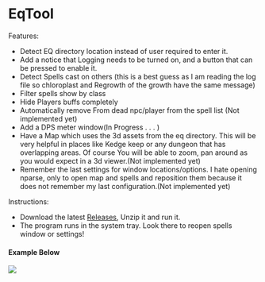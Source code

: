 # EqTool

Features:
<br/>
<ul>
<li>Detect EQ directory location instead of user required to enter it.</li>
<li>Add a notice that Logging needs to be turned on, and a button that can be pressed to enable it.</li>
<li>Detect Spells cast on others (this is a best guess as I am reading the log file so chloroplast and Regrowth of the growth have the same message)</li>
<li>Filter spells show by class</li>
<li>Hide Players buffs completely</li>
<li>Automatically remove From dead npc/player from the spell list (Not implemented yet)</li>
<li>Add a DPS meter window(In Progress . . . )</li>
<li>Have a Map which uses the 3d assets from the eq directory. This will be very helpful in places like Kedge keep or any dungeon that has overlapping areas. Of course You will be able to zoom, pan around as you would expect in a 3d viewer.(Not implemented yet)</li>
<li>Remember the last settings for window locations/options. I hate opening nparse, only to open map and spells and reposition them because it does not remember my last configuration.(Not implemented yet)</li>
</ul>
Instructions:
<ul>
<li>
Download the latest <a href="https://github.com/smasherprog/EqTool/releases">Releases</a>, Unzip it and run it.
</li>
<li>The program runs in the system tray. Look there to reopen spells window or settings!</li>
</ul>
<h4>Example Below</h4>
<img src="https://user-images.githubusercontent.com/3393733/201490732-7ada2a45-7149-40ec-9297-21b2b02ac2e1.png"/>

 

